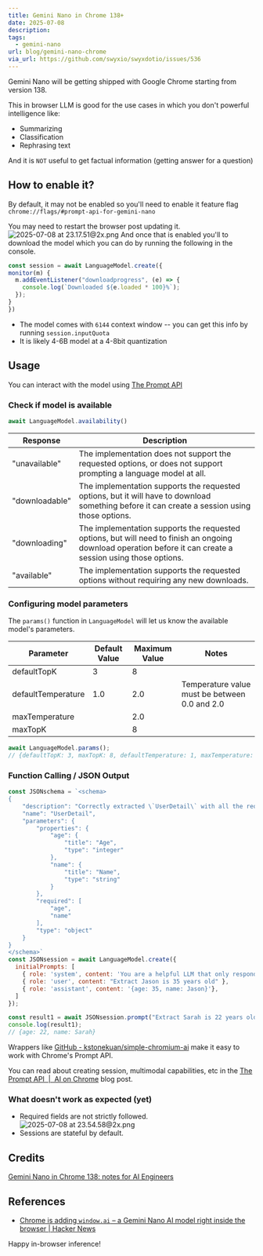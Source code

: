 ```yaml
---
title: Gemini Nano in Chrome 138+
date: 2025-07-08
description: 
tags:
  - gemini-nano
url: blog/gemini-nano-chrome
via_url: https://github.com/swyxio/swyxdotio/issues/536
---
```

Gemini Nano will be getting shipped with Google Chrome starting from version 138.

This in browser LLM is good for the use cases in which you don't powerful intelligence like:
- Summarizing
- Classification
- Rephrasing text

And it is `NOT` useful to get factual information (getting answer for a question)

## How to enable it?
By default, it may not be enabled so you'll need to enable it feature flag `chrome://flags/#prompt-api-for-gemini-nano`

You may need to restart the browser post updating it.
![2025-07-08 at 23.17.51@2x.png](/images/2025-07-08-at-23.17.51-at-2x.png)
And once that is enabled you'll to download the model which you can do by running the following in the console.

```js
const session = await LanguageModel.create({
monitor(m) {
  m.addEventListener("downloadprogress", (e) => {
    console.log(`Downloaded ${e.loaded * 100}%`);
  });
}
})
```

- The model comes with `6144` context window -- you can get this info by running `session.inputQuota` 
- It is likely 4-6B model at a 4-8bit quantization

## Usage
You can interact with the model using [The Prompt API](https://developer.chrome.com/docs/ai/prompt-api) 

### Check if model is available
```js
await LanguageModel.availability()
```

| Response       | Description                                                                                                                                                  |
| -------------- | ------------------------------------------------------------------------------------------------------------------------------------------------------------ |
| "unavailable"  | The implementation does not support the requested options, or does not support prompting a language model at all.                                            |
| "downloadable" | The implementation supports the requested options, but it will have to download something before it can create a session using those options.                |
| "downloading"  | The implementation supports the requested options, but will need to finish an ongoing download operation before it can create a session using those options. |
| "available"    | The implementation supports the requested options without requiring any new downloads.                                                                       |
### Configuring model parameters
The `params()` function in `LanguageModel` will let us know the available model's parameters.

| Parameter | Default Value | Maximum Value | Notes |
| --- | --- | --- | --- |
| defaultTopK | 3 | 8 |  |
| defaultTemperature | 1.0 | 2.0 | Temperature value must be between 0.0 and 2.0 |
| maxTemperature |  | 2.0 |  |
| maxTopK |  | 8 |  |
```js
await LanguageModel.params();
// {defaultTopK: 3, maxTopK: 8, defaultTemperature: 1, maxTemperature: 2}
```

### Function Calling / JSON Output
```js
const JSONschema = `<schema>
{
    "description": "Correctly extracted \`UserDetail\` with all the required parameters with correct types",
    "name": "UserDetail",
    "parameters": {
        "properties": {
            "age": {
                "title": "Age",
                "type": "integer"
            },
            "name": {
                "title": "Name",
                "type": "string"
            }
        },
        "required": [
            "age",
            "name"
        ],
        "type": "object"
    }
}
</schema>`
const JSONsession = await LanguageModel.create({
  initialPrompts: [
    { role: 'system', content: 'You are a helpful LLM that only responds in valid JSON fitting a schema: ' + JSONschema },
    { role: 'user', content: "Extract Jason is 35 years old" },
    { role: 'assistant', content: '{age: 35, name: Jason}'},
  ]
});

const result1 = await JSONsession.prompt("Extract Sarah is 22 years old");
console.log(result1);
// {age: 22, name: Sarah}
```

Wrappers like [GitHub - kstonekuan/simple-chromium-ai](https://github.com/kstonekuan/simple-chromium-ai) make it easy to work with Chrome's Prompt API.

You can read about creating session, multimodal capabilities, etc in the [The Prompt API  |  AI on Chrome](https://developer.chrome.com/docs/ai/prompt-api) blog post.
###  What doesn't work as expected (yet)
- Required fields are not strictly followed.
![2025-07-08 at 23.54.58@2x.png](/images/2025-07-08-at-23.54.58-at-2x.png)
- Sessions are stateful by default.
## Credits
[Gemini Nano in Chrome 138: notes for AI Engineers](https://github.com/swyxio/swyxdotio/issues/536)
## References
- [Chrome is adding `window.ai` – a Gemini Nano AI model right inside the browser | Hacker News](https://news.ycombinator.com/item?id=40834600)

Happy in-browser inference!